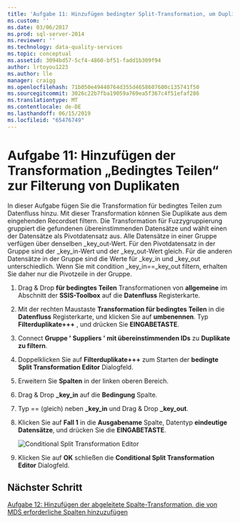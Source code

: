 ```yaml
---
title: 'Aufgabe 11: Hinzufügen bedingter Split-Transformation, um Duplikate zu filtern | Microsoft-Dokumentation'
ms.custom: ''
ms.date: 03/06/2017
ms.prod: sql-server-2014
ms.reviewer: ''
ms.technology: data-quality-services
ms.topic: conceptual
ms.assetid: 3094bd57-5cf4-4860-bf51-fadd1b309f94
author: lrtoyou1223
ms.author: lle
manager: craigg
ms.openlocfilehash: 71b050e49440764d355d4658607600c135741f50
ms.sourcegitcommit: 3026c22b7fba19059a769ea5f367c4f51efaf286
ms.translationtype: MT
ms.contentlocale: de-DE
ms.lasthandoff: 06/15/2019
ms.locfileid: "65476749"
---
```

# <a name="task-11-adding-conditional-split-transform-to-filter-duplicates"></a>Aufgabe 11: Hinzufügen der Transformation „Bedingtes Teilen“ zur Filterung von Duplikaten
  In dieser Aufgabe fügen Sie die Transformation für bedingtes Teilen zum Datenfluss hinzu. Mit dieser Transformation können Sie Duplikate aus dem eingehenden Recordset filtern. Die Transformation für Fuzzygruppierung gruppiert die gefundenen übereinstimmenden Datensätze und wählt einen der Datensätze als Pivotdatensatz aus. Alle Datensätze in einer Gruppe verfügen über denselben _key_out-Wert. Für den Pivotdatensatz in der Gruppe sind der _key_in-Wert und der _key_out-Wert gleich. Für die anderen Datensätze in der Gruppe sind die Werte für _key_in und _key_out unterschiedlich. Wenn Sie mit condition _key_in==_key_out filtern, erhalten Sie daher nur die Pivotzeile in der Gruppe.  
  
1.  Drag & Drop **für bedingtes Teilen** Transformationen von **allgemeine** im Abschnitt der **SSIS-Toolbox** auf die **Datenfluss** Registerkarte.  
  
2.  Mit der rechten Maustaste **Transformation für bedingtes Teilen** in die **Datenfluss** Registerkarte, und klicken Sie auf **umbenennen**. Typ **Filterduplikate+++** , und drücken Sie **EINGABETASTE**.  
  
3.  Connect **Gruppe ' Suppliers ' mit übereinstimmenden IDs** zu **Duplikate zu filtern**.  
  
4.  Doppelklicken Sie auf **Filterduplikate+++** zum Starten der **bedingte Split Transformation Editor** Dialogfeld.  
  
5.  Erweitern Sie **Spalten** in der linken oberen Bereich.  
  
6.  Drag & Drop **_key_in** auf die **Bedingung** Spalte.  
  
7.  Typ == (gleich) neben **_key_in** und Drag & Drop **_key_out**.  
  
8.  Klicken Sie auf **Fall 1** in die **Ausgabename** Spalte, Datentyp **eindeutige Datensätze**, und drücken Sie die **EINGABETASTE**.  
  
     ![Conditional Split Transformation Editor](../../2014/tutorials/media/et-addingconditionalsplittransformtofilterduplicates.jpg "Conditional Split Transformation Editor")  
  
9. Klicken Sie auf **OK** schließen die **Conditional Split Transformation Editor** Dialogfeld.  
  
## <a name="next-step"></a>Nächster Schritt  
 [Aufgabe 12: Hinzufügen der abgeleitete Spalte-Transformation, die von MDS erforderliche Spalten hinzuzufügen](../../2014/tutorials/task-12-adding-derived-column-transform-to-add-columns-required-by-mds.md)  
  
  
